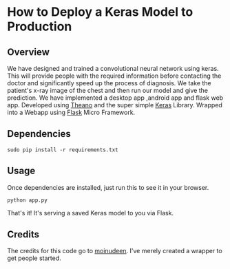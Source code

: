 # How to Deploy a Keras Model to Production


## Overview

We have designed and trained a convolutional neural network using keras. This will provide people with the required information before contacting the doctor and significantly speed up the process of diagnosis. We take the patient's x-ray image of the chest and then run our model and give the prediction. We have implemented a desktop app ,android app and flask web app.  Developed using [Theano](http://www.deeplearning.net/software/theano/) and the super simple [Keras](http://keras.io/) Library. Wrapped into a Webapp using [Flask](http://flask.pocoo.org/) Micro Framework.

## Dependencies

```sudo pip install -r requirements.txt```

## Usage

Once dependencies are installed, just run this to see it in your browser. 

```python app.py```

That's it! It's serving a saved Keras model to you via Flask. 

## Credits

The credits for this code go to [moinudeen](https://github.com/moinudeen). I've merely created a wrapper to get people started.


